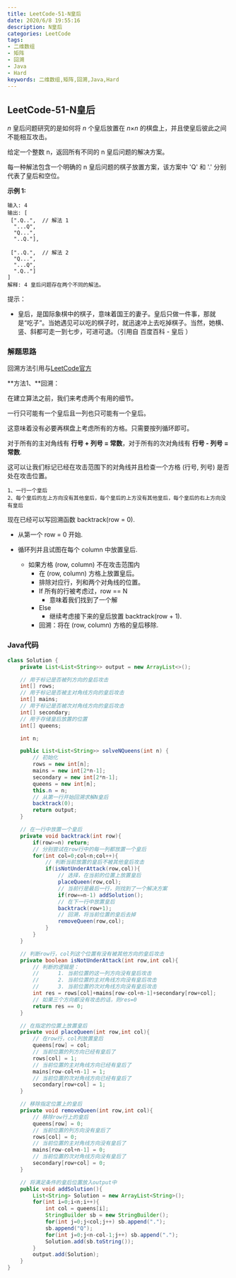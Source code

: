 ```yaml
---
title: LeetCode-51-N皇后
date: 2020/6/8 19:55:16
description: N皇后
categories: LeetCode
tags: 
- 二维数组
- 矩阵
- 回溯
- Java
- Hard
keywords: 二维数组,矩阵,回溯,Java,Hard
---
```


## LeetCode-51-N皇后

*n* 皇后问题研究的是如何将 *n* 个皇后放置在 *n*×*n* 的棋盘上，并且使皇后彼此之间不能相互攻击。

给定一个整数 n，返回所有不同的 n 皇后问题的解决方案。

每一种解法包含一个明确的 n 皇后问题的棋子放置方案，该方案中 'Q' 和 '.' 分别代表了皇后和空位。

 <!--more-->

**示例 1:**

```
输入: 4
输出: [
 [".Q..",  // 解法 1
  "...Q",
  "Q...",
  "..Q."],

 ["..Q.",  // 解法 2
  "Q...",
  "...Q",
  ".Q.."]
]
解释: 4 皇后问题存在两个不同的解法。
```

提示：

- 皇后，是国际象棋中的棋子，意味着国王的妻子。皇后只做一件事，那就是“吃子”。当她遇见可以吃的棋子时，就迅速冲上去吃掉棋子。当然，她横、竖、斜都可走一到七步，可进可退。（引用自 百度百科 - 皇后 ）


### 解题思路

回溯方法引用与[LeetCode官方](https://leetcode-cn.com/problems/n-queens/solution/nhuang-hou-by-leetcode/)

**方法1、**回溯：

在建立算法之前，我们来考虑两个有用的细节。

一行只可能有一个皇后且一列也只可能有一个皇后。

这意味着没有必要再棋盘上考虑所有的方格。只需要按列循环即可。

对于所有的主对角线有 **行号 + 列号 = 常数**，对于所有的次对角线有 **行号 - 列号 = 常数**.

这可以让我们标记已经在攻击范围下的对角线并且检查一个方格 (行号, 列号) 是否处在攻击位置。

```
1、一行一个皇后
2、每个皇后的左上方向没有其他皇后，每个皇后的上方没有其他皇后，每个皇后的右上方向没有皇后
```

现在已经可以写回溯函数 backtrack(row = 0).

- 从第一个 row = 0 开始.

- 循环列并且试图在每个 column 中放置皇后.
  - 如果方格 (row, column) 不在攻击范围内
    - 在 (row, column) 方格上放置皇后。
    - 排除对应行，列和两个对角线的位置。
    - If 所有的行被考虑过，row == N
      - 意味着我们找到了一个解
    - Else
      - 继续考虑接下来的皇后放置 backtrack(row + 1).
    - 回溯：将在 (row, column) 方格的皇后移除.

### Java代码

```java
class Solution {
    private List<List<String>> output = new ArrayList<>();

    // 用于标记是否被列方向的皇后攻击
    int[] rows;
    // 用于标记是否被主对角线方向的皇后攻击
    int[] mains;
    // 用于标记是否被次对角线方向的皇后攻击
    int[] secondary;
    // 用于存储皇后放置的位置
    int[] queens;

    int n;

    public List<List<String>> solveNQueens(int n) {
        // 初始化
        rows = new int[n];
        mains = new int[2*n-1];
        secondary = new int[2*n-1];
        queens = new int[n];
        this.n = n;
        // 从第一行开始回溯求解N皇后
        backtrack(0);
        return output;
    }

    // 在一行中放置一个皇后
    private void backtrack(int row){
        if(row>=n) return;
        // 分别尝试在row行中的每一列都放置一个皇后
        for(int col=0;col<n;col++){
            // 判断当前放置的皇后不被其他皇后攻击
            if(isNotUnderAttack(row,col)){
                // 选择，在当前的位置上放置皇后
                placeQueen(row,col);
                // 当前行是最后一行，则找到了一个解决方案
                if(row==n-1) addSolution();
                // 在下一行中放置皇后
                backtrack(row+1);
                // 回溯，将当前位置的皇后去掉
                removeQueen(row,col);
            }
        }
    }

    // 判断row行，col列这个位置有没有被其他方向的皇后攻击
    private boolean isNotUnderAttack(int row,int col){
        // 判断的逻辑是：
        //      1. 当前位置的这一列方向没有皇后攻击
        //      2. 当前位置的主对角线方向没有皇后攻击
        //      3. 当前位置的次对角线方向没有皇后攻击
        int res = rows[col]+mains[row-col+n-1]+secondary[row+col];
        // 如果三个方向都没有攻击的话，则res=0
        return res == 0;
    }

    // 在指定的位置上放置皇后
    private void placeQueen(int row,int col){
        // 在row行，col列放置皇后
        queens[row] = col;
        // 当前位置的列方向已经有皇后了
        rows[col] = 1;
        // 当前位置的主对角线方向已经有皇后了
        mains[row-col+n-1] = 1;
        // 当前位置的次对角线方向已经有皇后了
        secondary[row+col] = 1;
    }

    // 移除指定位置上的皇后
    private void removeQueen(int row,int col){
        // 移除row行上的皇后
        queens[row] = 0;
        // 当前位置的列方向没有皇后了
        rows[col] = 0;
        // 当前位置的主对角线方向没有皇后了
        mains[row-col+n-1] = 0;
        // 当前位置的次对角线方向没有皇后了
        secondary[row+col] = 0;
    }

    // 将满足条件的皇后位置放入output中
    public void addSolution(){
        List<String> Solution = new ArrayList<String>();
        for(int i=0;i<n;i++){
            int col = queens[i];
            StringBuilder sb = new StringBuilder();
            for(int j=0;j<col;j++) sb.append(".");
            sb.append("Q");
            for(int j=0;j<n-col-1;j++) sb.append(".");
            Solution.add(sb.toString());
        }
        output.add(Solution);
    }
}
```

